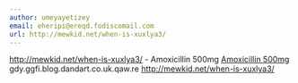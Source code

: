 ```yaml
---
author: umeyayetizey
email: eheripi@ereqd.fodiscomail.com
url: http://mewkid.net/when-is-xuxlya3/
---
```


http://mewkid.net/when-is-xuxlya3/ - Amoxicillin 500mg <a href="http://mewkid.net/when-is-xuxlya3/">Amoxicillin 500mg</a> gdy.ggfi.blog.dandart.co.uk.qaw.re http://mewkid.net/when-is-xuxlya3/